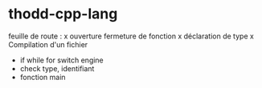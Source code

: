 # thodd-cpp-lang

feuille de route :
 x ouverture fermeture de fonction 
 x déclaration de type
 x Compilation d'un fichier
 - if while for switch engine
 - check type, identifiant
 - fonction main
 